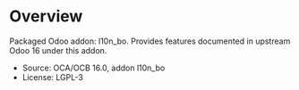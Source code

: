 # Overview

Packaged Odoo addon: l10n_bo. Provides features documented in upstream Odoo 16 under this addon.

- Source: OCA/OCB 16.0, addon l10n_bo
- License: LGPL-3
